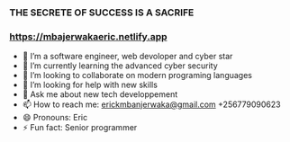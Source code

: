### THE SECRETE OF SUCCESS IS A SACRIFE
### https://mbajerwakaeric.netlify.app

<!--
**MBAJERWAKAERIC/MBAJERWAKAERIC** is a ✨ _special_ ✨ repository because its `README.md` (this file) appears on your GitHub profile.

Here are some ideas to get you started:  
-->

- 🔭 I’m a software engineer, web devoloper and cyber star
- 🌱 I’m currently learning the advanced cyber security
- 👯 I’m looking to collaborate on modern programing languages 
- 🤔 I’m looking for help with new skills 
- 💬 Ask me about new tech developpement
- 📫 How to reach me: erickmbanjerwaka@gmail.com +256779090623
- 😄 Pronouns: Eric
- ⚡ Fun fact: Senior programmer

